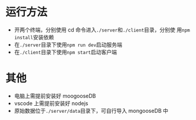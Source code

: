 # 运行方法

- 开两个终端，分别使用 cd 命令进入`./server`和`./client`目录，分别使
  用`npm install`安装依赖
- 在`./server`目录下使用`npm run dev`启动服务端
- 在`./client`目录下使用`npm start`启动客户端

# 其他

- 电脑上需提前安装好 moogooseDB
- vscode 上需提前安装好 nodejs
- 原始数据位于`./server/data`目录下，可自行导入 mongooseDB 中
